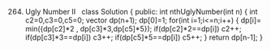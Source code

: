 264. Ugly Number II
​
​
class Solution {
public:
int nthUglyNumber(int n) {
int c2=0,c3=0,c5=0;
vector<int> dp(n+1);
dp[0]=1;
for(int i=1;i<=n;i++)
{
dp[i]= min({dp[c2]*2 , dp[c3]*3,dp[c5]*5});
if(dp[c2]*2==dp[i])
c2++;
if(dp[c3]*3==dp[i])
c3++;
if(dp[c5]*5==dp[i])
c5++;
}
return dp[n-1];
}